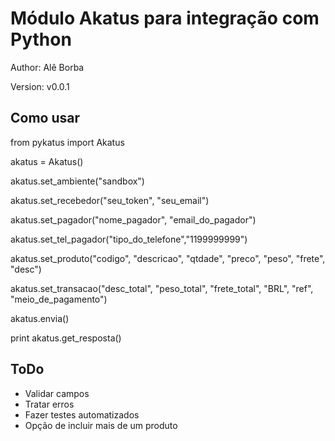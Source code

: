 Módulo Akatus para integração com Python
==========================================

Author: Alê Borba

Version: v0.0.1

Como usar
-------------------------

from pykatus import Akatus

akatus = Akatus()

akatus.set_ambiente("sandbox")

akatus.set_recebedor("seu_token", "seu_email")

akatus.set_pagador("nome_pagador", "email_do_pagador")

akatus.set_tel_pagador("tipo_do_telefone","1199999999")

akatus.set_produto("codigo", "descricao", "qtdade", "preco", "peso", "frete", "desc")

akatus.set_transacao("desc_total", "peso_total", "frete_total", "BRL", "ref", "meio_de_pagamento")

akatus.envia()

print akatus.get_resposta()

ToDo
----------------
* Validar campos
* Tratar erros
* Fazer testes automatizados
* Opção de incluir mais de um produto
